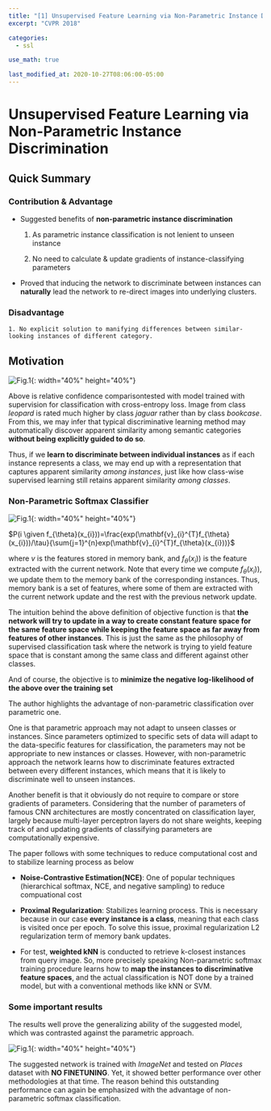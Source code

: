 ```yaml
---
title: "[1] Unsupervised Feature Learning via Non-Parametric Instance Discrimination"
excerpt: "CVPR 2018"

categories:
  - ssl

use_math: true

last_modified_at: 2020-10-27T08:06:00-05:00
---
```


# Unsupervised Feature Learning via Non-Parametric Instance Discrimination

## Quick Summary

### Contribution & Advantage
 
 - Suggested benefits of **non-parametric instance discrimination**
 	
 	1. As parametric instance classification is not lenient to unseen instance
 
 	2. No need to calculate & update gradients of instance-classifying parameters
 
 - Proved that inducing the network to discriminate between instances can **naturally** lead the network to re-direct images into underlying clusters. 
 
 ### Disadvantage
 
	1. No explicit solution to manifying differences between similar-looking instances of different category.


## Motivation

![Fig.1]({{site.url}}/assets/images/npid_1.png){: width="40%" height="40%"}


Above is relative confidence comparisontested with model trained with supervision for classification with cross-entropy loss. Image from class *leopard* is rated much higher by class *jaguar* rather than by class *bookcase*. From this, we may infer that typical discriminative learning method may automatically discover apparent similarity among semantic categories **without being explicitly guided to do so**.

Thus, if we **learn to discriminate between individual instances** as if each instance represents a class, we may end up with a representation that captures apparent similarity *among instances*, just like how class-wise supervised learning still retains apparent similarity *among classes*.


### Non-Parametric Softmax Classifier

![Fig.1]({{site.url}}/assets/images/npid_9.png){: width="40%" height="40%"}


$P(i \given f_{\theta}(x_{i}))=\frac{exp(\mathbf{v}_{i}^{T}f_{\theta}(x_{i}))/\tau}{\sum{j=1}^{n}exp(\mathbf{v}_{i}^{T}f_{\theta}(x_{i}))}$

where $v$ is the features stored in memory bank, and $f_{\theta}(x_{i}))$ is the feature extracted with the current network. Note that every time we compute $f_{\theta}(x_{i}))$, we update them to the memory bank of the corresponding instances. Thus, memory bank is a set of features, where some of them are extracted with the current network update and the rest with the previous network update. 

The intuition behind the above definition of objective function is that **the network will try to update in a way to create constant feature space for the same feature space while keeping the feature space as far away from features of other instances**. This is just the same as the philosophy of supervised classification task where the network is trying to yield feature space that is constant among the same class and different against other classes.

And of course, the objective is to **minimize the negative log-likelihood of the above over the training set**

The author highlights the advantage of non-parametric classification over parametric one. 

One is that parametric approach may not adapt to unseen classes or instances. Since parameters optimized to specific sets of data will adapt to the data-specific features for classification, the parameters may not be appropriate to new instances or classes. However, with non-parametric approach the network learns how to discriminate features extracted between every different instances, which means that it is likely to discriminate well to unseen instances.  

Another benefit is that it obviously do not require to compare or store gradients of parameters. Considering that the number of parameters of famous CNN architectures are mostly concentrated on classification layer, largely because multi-layer perceptron layers do not share weights, keeping track of and updating gradients of classifying parameters are computationally expensive. 

The paper follows with some techniques to reduce computational cost and to stabilize learning process as below

- **Noise-Contrastive Estimation(NCE)**: One of popular techniques (hierarchical softmax, NCE, and negative sampling) to reduce compuational cost

- **Proximal Regularization**: Stabilizes learning process. This is necessary because in our case **every instance is a class**, meaning that each class is visited once per epoch. To solve this issue, proximal regularization L2 regularization term of memory bank updates. 

- For test, **weighted kNN** is conducted to retrieve k-closest instances from query image. So, more precisely speaking Non-parametric softmax training procedure learns how to **map the instances to discriminative feature spaces**, and the actual classification is NOT done by a trained model, but with a conventional methods like kNN or SVM. 

### Some important results

The results well prove the generalizing ability of the suggested model, which was contrasted against the parametric approach. 

![Fig.1]({{site.url}}/assets/images/npid_2.png){: width="40%" height="40%"}

The suggested network is trained with *ImageNet* and tested on *Places* dataset with **NO FINETUNING**. Yet, it showed better performance over other methodologies at that time. The reason behind this outstanding performance can again be emphasized with the advantage of non-parametric softmax classification. 